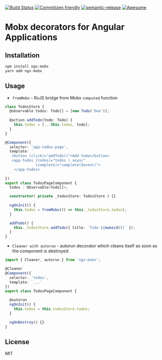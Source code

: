 [![Build Status](https://travis-ci.org/NetanelBasal/ngx-mobx.svg?branch=master)](https://travis-ci.org/NetanelBasal/ngx-mobx)
[![Commitizen friendly](https://img.shields.io/badge/commitizen-friendly-brightgreen.svg)](http://commitizen.github.io/cz-cli/)
[![semantic-release](https://img.shields.io/badge/%20%20%F0%9F%93%A6%F0%9F%9A%80-semantic--release-e10079.svg?style=flat-square)](https://github.com/semantic-release/semantic-release)
[![Awesome](https://cdn.rawgit.com/sindresorhus/awesome/d7305f38d29fed78fa85652e3a63e154dd8e8829/media/badge.svg)](https://github.com/sindresorhus/awesome)

# Mobx decorators for Angular Applications

## Installation
```js
npm install ngx-mobx
yarn add ngx-mobx
```

## Usage

- `fromMobx` - RxJS bridge from Mobx `computed` function
```ts
class TodosStore {
  @observable todos: Todo[] = [new Todo('One')];
  
  @action addTodo(todo: Todo) {
    this.todos = [...this.todos, todo];
  }
}

@Component({
  selector: 'app-todos-page',
  template: `
   <button (click)="addTodo()">Add todo</button> 
   <app-todos [todos]="todos | async"   
              (complete)="complete($event)">
    </app-todos>
  `
})
export class TodosPageComponent {
  todos : Observable<Todo[]>;

  constructor( private _todosStore: TodosStore ) {}
  
  ngOnInit() {
    this.todos = fromMobx(() => this._todosStore.todos);
  }

  addTodo() {
    this._todosStore.addTodo({ title: `Todo ${makeid()}` });
  }
}
```

- `Cleaner with autorun` - autorun decorator which cleans itself as soon as the component is destroyed

```ts
import { Cleaner, autorun } from 'ngx-mobx';

@Cleaner
@Component({
  selector: 'todos',
  template: `...`
})
export class TodosPageComponent {

  @autorun
  ngOnInit() {
    this.todos = this.todosStore.todos;
  }

  ngOnDestroy() {}
}
```

License
----

MIT
